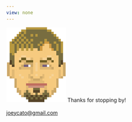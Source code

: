 ```yaml
---
view: none
---
```

![joey](joey160.gif)
Thanks for stopping by!
<br><br>
<a href="mailto:joeycato@gmail.com">joeycato@gmail.com</a>
